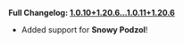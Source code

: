 **Full Changelog: [1.0.10+1.20.6...1.0.11+1.20.6](https://github.com/UltimatChamp/FabricBetterGrass/compare/1.0.10+1.20.6...1.0.11+1.20.6)**

- Added support for **Snowy Podzol**!
